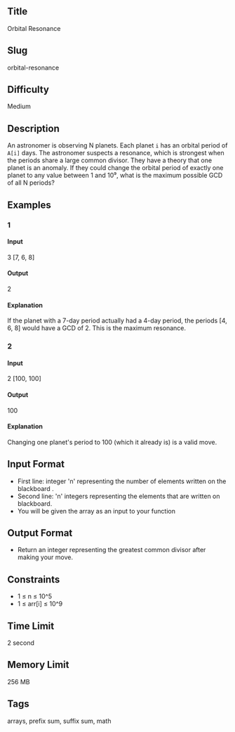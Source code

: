 ## Title

Orbital Resonance

## Slug

orbital-resonance

## Difficulty

Medium

## Description

An astronomer is observing N planets. Each planet `i` has an orbital period of `A[i]` days. The astronomer suspects a resonance, which is strongest when the periods share a large common divisor. They have a theory that one planet is an anomaly. If they could change the orbital period of exactly one planet to any value between 1 and 10⁹, what is the maximum possible GCD of all N periods?

## Examples

### 1

#### Input

3 
[7, 6, 8]

#### Output

2

#### Explanation

If the planet with a 7-day period actually had a 4-day period, the periods [4, 6, 8] would have a GCD of 2. This is the maximum resonance.

### 2

#### Input

2
[100, 100]

#### Output

100

#### Explanation

Changing one planet's period to 100 (which it already is) is a valid move.

## Input Format

- First line: integer 'n' representing the number of elements written on the blackboard .  
- Second line: 'n' integers representing the elements that are written on blackboard.
- You will be given the array as an input to your function

## Output Format

- Return an integer representing the greatest common divisor after making your move.

## Constraints

- 1 ≤ n ≤ 10^5
- 1 ≤ arr[i] ≤ 10^9

## Time Limit

2 second

## Memory Limit

256 MB

## Tags

arrays, prefix sum, suffix sum, math